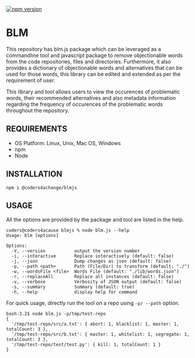 [![npm version](https://badge.fury.io/js/%40coders4achange%2Fblmjs.svg)](https://badge.fury.io/js/%40coders4achange%2Fblmjs)

# BLM

This repository has blm.js package which can be leveraged as a commandline tool and javascript package to remove objectionable words from the code repositories, files and directories. Furthermore, it also provides a dictionary of objectionable words and alternatives that can be used for those words, this library can be edited and extended as per the requirement of user.

This library and tool allows users to view the occurences of problematic words, their recommended alternatives and also metadata information regarding the frequency of occurences of the problematic words throughout the repository.


## REQUIREMENTS
- OS Platform: Linux, Unix, Mac OS, Windows
- npm
- Node

## INSTALLATION

`npm i @coders4achange/blmjs`

## USAGE

All the options are provided by the package and tool are listed in the help.

```
coders@coders4acause blmjs % node blm.js --help
Usage: blm [options]

Options:
  -V, --version           output the version number
  -i, --interactive       Replace interactively (default: false)
  -j, --json              Dump changes as json (default: false)
  -p, --path <path>       Path (File/Dir) to transform (default: "./")
  -w, --wordsFile <file>  Words File (default: "./lib/words.json")
  -r, --replaceAll        Replace all instances (default: false)
  -v, --verbose           Verbosity of JSON output (default: false)
  -s, --summary           Summary (default: true)
  -h, --help              display help for command
```

For quick usage, directly run the tool on a repo using `-p/ --path` option.

```
bash-3.2$ node blm.js -p/tmp/test-repo
{
  '/tmp/test-repo/src/a.txt': { abort: 1, blacklist: 1, master: 1, totalCount: 3 },
  '/tmp/test-repo/src/b.txt': { master: 1, whitelist: 1, segregate: 1, totalCount: 3 },
  '/tmp/test-repo/test/test.py': { kill: 1, totalCount: 1 }
}
```
